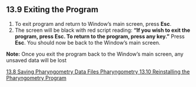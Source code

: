 ## 13.9 Exiting the Program

1. To exit program and return to Window’s main screen, press **Esc**.
2. The screen will be black with red script reading: **“If you wish to exit the program, press Esc. To return to the program, press any key.”** Press **Esc**. You should now be back to the Window’s main screen.

<div class="bs-callout bs-callout-info">
  <p>
    <strong>Note:</strong>
    Once you exit the program back to the Window’s main screen, any unsaved data will be lost
  </p>
</div>


<div class="center">
<div class="btn-group">
  <a href=":pages_path:/manuals/pharyngometry/13-08-saving-pharyn-data.md" class="btn btn-default">
    <span class="glyphicon glyphicon-chevron-left"></span>
    13.8 Saving Pharyngometry Data Files
  </a>

  <a href=":pages_path:/manuals/pharyngometry" class="btn btn-default">
    <span class="glyphicon glyphicon-chevron-up"></span>
    Pharyngometry
  </a>

  <a href=":pages_path:/manuals/pharyngometry/13-10-reinstalling-pharyn-program.md" class="btn btn-success">
    13.10 Reinstalling the Pharyngometry Program
    <span class="glyphicon glyphicon-chevron-right"></span>
  </a>
</div>
</div>
